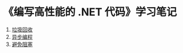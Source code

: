 # 《编写高性能的 .NET 代码》学习笔记

1. [垃圾回收](docs/GC.md)
2. [异步编程](docs/AsyncProgram.md)
3. [避免阻塞](docs/AvoidLock.md)
